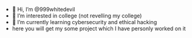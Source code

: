 - 👋 Hi, I’m @999whitedevil
- 👀 I’m interested in college (not revelling my college)
- 🌱 I’m currently learning cybersecurity and ethical hacking 
- here you will get my some project which I have personly worked on it

<!---
999whitedevil/999whitedevil is a ✨ special ✨ repository because its `README.md` (this file) appears on your GitHub profile.
You can click the Preview link to take a look at your changes.
--->
